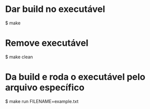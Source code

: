 # Dar build no executável
$ make         

# Remove executável
$ make clean    

# Da build e roda o executável pelo arquivo específico
$ make run FILENAME=example.txt
